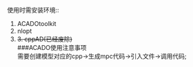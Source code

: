 使用时需安装环境::
1. ACADOtoolkit  
2. nlopt
3. ~~3. cppAD(已经废除)~~  
###ACADO使用注意事项  
需要创建模型对应的cpp->生成mpc代码->引入文件->调用代码;  


